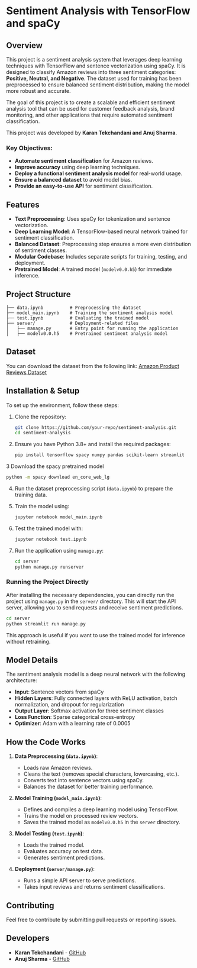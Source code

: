 # Sentiment Analysis with TensorFlow and spaCy
## Overview

This project is a sentiment analysis system that leverages deep learning techniques with TensorFlow and sentence vectorization using spaCy.
It is designed to classify Amazon reviews into three sentiment categories: **Positive, Neutral, and Negative**. 
The dataset used for training has been preprocessed to ensure balanced sentiment distribution, making the model more robust and accurate.

The goal of this project is to create a scalable and efficient sentiment analysis tool that can be used for customer feedback analysis, brand monitoring, and other applications that require automated sentiment classification.

This project was developed by **Karan Tekchandani and Anuj Sharma**.

### Key Objectives:

- **Automate sentiment classification** for Amazon reviews.
- **Improve accuracy** using deep learning techniques.
- **Deploy a functional sentiment analysis model** for real-world usage.
- **Ensure a balanced dataset** to avoid model bias.
- **Provide an easy-to-use API** for sentiment classification.

## Features

- **Text Preprocessing**: Uses spaCy for tokenization and sentence vectorization.
- **Deep Learning Model**: A TensorFlow-based neural network trained for sentiment classification.
- **Balanced Dataset**: Preprocessing step ensures a more even distribution of sentiment classes.
- **Modular Codebase**: Includes separate scripts for training, testing, and deployment.
- **Pretrained Model**: A trained model (`modelv0.0.h5`) for immediate inference.

## Project Structure

```
├── data.ipynb          # Preprocessing the dataset
├── model_main.ipynb    # Training the sentiment analysis model
├── test.ipynb          # Evaluating the trained model
├── server/             # Deployment-related files
│   ├── manage.py       # Entry point for running the application
│   ├── modelv0.0.h5    # Pretrained sentiment analysis model
```

## Dataset

You can download the dataset from the following link:
[Amazon Product Reviews Dataset](https://www.kaggle.com/datasets/arhamrumi/amazon-product-reviews?select=Reviews.csv)

## Installation & Setup

To set up the environment, follow these steps:

1. Clone the repository:

   ```sh
   git clone https://github.com/your-repo/sentiment-analysis.git
   cd sentiment-analysis
   ```

2. Ensure you have Python 3.8+ and install the required packages:

   ```sh
   pip install tensorflow spacy numpy pandas scikit-learn streamlit
   ```

3 Download the spacy pretrained model
   ```sh
   python -m spacy download en_core_web_lg
   ```
4. Run the dataset preprocessing script (`data.ipynb`) to prepare the training data.

5. Train the model using:

   ```sh
   jupyter notebook model_main.ipynb
   ```

6. Test the trained model with:

   ```sh
   jupyter notebook test.ipynb
   ```

7. Run the application using `manage.py`:

   ```sh
   cd server
   python manage.py runserver
   ```

### Running the Project Directly

After installing the necessary dependencies, you can directly run the project using `manage.py` in the `server/` directory. This will start the API server, allowing you to send requests and receive sentiment predictions.

```sh
cd server
python streamlit run manage.py 
```

This approach is useful if you want to use the trained model for inference without retraining.

## Model Details

The sentiment analysis model is a deep neural network with the following architecture:

- **Input**: Sentence vectors from spaCy
- **Hidden Layers**: Fully connected layers with ReLU activation, batch normalization, and dropout for regularization
- **Output Layer**: Softmax activation for three sentiment classes
- **Loss Function**: Sparse categorical cross-entropy
- **Optimizer**: Adam with a learning rate of 0.0005

## How the Code Works

1. **Data Preprocessing (****`data.ipynb`****)**:

   - Loads raw Amazon reviews.
   - Cleans the text (removes special characters, lowercasing, etc.).
   - Converts text into sentence vectors using spaCy.
   - Balances the dataset for better training performance.

2. **Model Training (****`model_main.ipynb`****)**:

   - Defines and compiles a deep learning model using TensorFlow.
   - Trains the model on processed review vectors.
   - Saves the trained model as `modelv0.0.h5` in the `server` directory.

3. **Model Testing (****`test.ipynb`****)**:

   - Loads the trained model.
   - Evaluates accuracy on test data.
   - Generates sentiment predictions.

4. **Deployment (****`server/manage.py`****)**:

   - Runs a simple API server to serve predictions.
   - Takes input reviews and returns sentiment classifications.

## Contributing

Feel free to contribute by submitting pull requests or reporting issues.

## Developers
- **Karan Tekchandani** - [GitHub](https://github.com/Karan3705)
- **Anuj Sharma** - [GitHub](https://github.com/code-anuj17)

